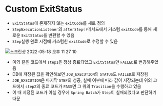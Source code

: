 # Custom ExitStatus	
- `ExitStatus`에 존재하지 않는 `exitCode`를 새로 정의
- `StepExecutionListener`의 `afterStep()`메서드에서 커스텀 `exitCode`를 통해 새로운 `ExitStatus`를 반환할 수 있음
- `Step`실행 완료 시점에 커스텀한 `exitCode`로 수정할 수 있음



![스크린샷 2022-05-18 오후 11 27 10](https://user-images.githubusercontent.com/60773356/169696606-8af53a67-e56b-4b49-94a4-50e53a21e4fe.png)

- 이와 같은 코드에서 `step1`은 정상 종료되었고 `ExitStatus`만 `FAILED`로 변경해주었음
- DB에 저장된 값을 확인해보면 `JOB_EXECUTION`의 `STATUS`도 `FAILED`로 저장됨
- `JOB_EXECUTION`은 마지막 `STEP`의 성공, 실패 여부에 따라 값이 저장되는데 위의 코드에서 `step2`의 종료 코드가 `PASS`면 그 위의 `Trasition`을 수행하고 있음
- 이 때 지정된 코드가 아닐 경우에 `Spring Batch`가 `Step`이 실패되었다고 판단하기 때문


